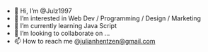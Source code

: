 - 👋 Hi, I’m @Julz1997
- 👀 I’m interested in Web Dev / Programming / Design / Marketing
- 🌱 I’m currently learning Java Script
- 💞️ I’m looking to collaborate on ...
- 📫 How to reach me @julianhentzen@gmail.com

<!---
Julz1997/Julz1997 is a ✨ special ✨ repository because its `README.md` (this file) appears on your GitHub profile.
You can click the Preview link to take a look at your changes.
--->
